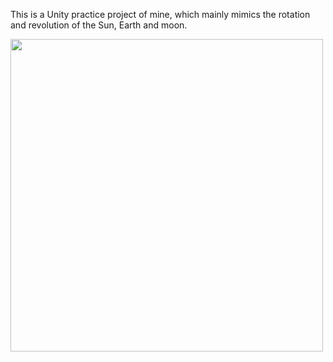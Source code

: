 This is a Unity practice project of mine, which mainly mimics the rotation and revolution of the Sun, Earth and moon.

<img src="https://github.com/huiishan99/Unity_SolarSystem/assets/61934115/742ed8dc-9e79-4390-81a6-3ba95d920547" width="500px">

